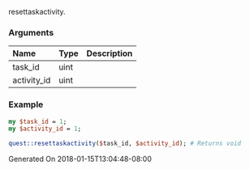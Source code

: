 resettaskactivity.
### Arguments
**Name**|**Type**|**Description**
:---|:---|:---
task_id|uint|
activity_id|uint|

### Example

```perl
my $task_id = 1;
my $activity_id = 1;

quest::resettaskactivity($task_id, $activity_id); # Returns void
```


Generated On 2018-01-15T13:04:48-08:00